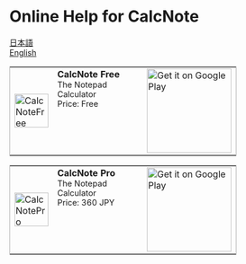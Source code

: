 # Online Help for CalcNote

[日本語](documents/ja/index.md)  
[English](documents/en/index.md)

<table style="width:80%;border:1px solid #afafaf">
<tbody>
<tr>
<td style="border:0px"><img style="border:none" alt="CalcNoteFree" src="https://raw.githubusercontent.com/burton999dev/CalcNoteHelp/master/images/all/icon_color_blue_144.png" width="60"></td>
<td style="vertical-align:top;border:0px;"><span style="font-weight: bold;">CalcNote Free</span><br>
<span class="amzn_view_checked amzn-taggable-text" style="font-size:90%">
The Notepad Calculator<br>Price: Free</span></td>
<td style="vertical-align:middle;border:0px">
<a href="https://play.google.com/store/apps/details?id=com.burton999.notecal&utm_source=global_co&utm_medium=prtnr&utm_content=Mar2515&utm_campaign=PartBadge&pcampaignid=MKT-AC-global-none-all-co-pr-py-PartBadges-Oct1515-1"><img alt="Get it on Google Play" src="https://play.google.com/intl/en_us/badges/images/apps/en-play-badge-border.png" width="150px" /></a>
</td>
</tr>
</tbody>
</table>

<table style="width:80%;border:1px solid #afafaf">
<tbody>
<tr>
<td style="border:0px"><img style="border:none" alt="CalcNotePro" src="https://raw.githubusercontent.com/burton999dev/CalcNoteHelp/master/images/all/icon_color_blue_144.png" width="60"></td>
<td style="vertical-align:top;border:0px;"><span style="font-weight: bold;">CalcNote Pro</span><br>
<span class="amzn_view_checked amzn-taggable-text" style="font-size:90%">
The Notepad Calculator<br>Price: 360 JPY</span></td>
<td style="vertical-align:middle;border:0px">
<a href="https://play.google.com/store/apps/details?id=com.burton999.notecal.pro&utm_source=global_co&utm_medium=prtnr&utm_content=Mar2515&utm_campaign=PartBadge&pcampaignid=MKT-AC-global-none-all-co-pr-py-PartBadges-Oct1515-1"><img alt="Get it on Google Play" src="https://play.google.com/intl/en_us/badges/images/apps/en-play-badge-border.png" width="150px" /></a>
</td>
</tr>
</tbody>
</table>